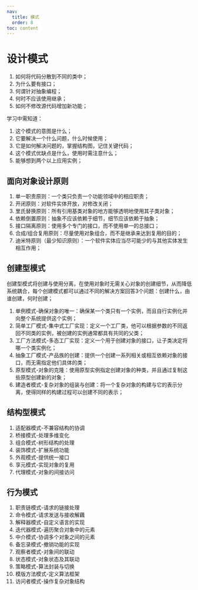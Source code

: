 ```yaml
---
nav:
  title: 模式
  order: 8
toc: content
---
```

# 设计模式

1. 如何将代码分散到不同的类中；
2. 为什么要有接口；
3. 何谓针对抽象编程；
4. 何时不应该使用继承；
5. 如何不修改源代码增加新功能；

学习中需知道：

1. 这个模式的意图是什么；
2. 它要解决一个什么问题，什么时候使用；
3. 它是如何解决问题的，掌握结构图，记住关键代码；
4. 这个模式优缺点是什么，使用时需注意什么；
5. 能够想到两个以上应用实例；

## 面向对象设计原则

1. 单一职责原则：一个类只负责一个功能领域中的相应职责；
2. 开闭原则：对软件实体开放，对修改关闭；
3. 里氏替换原则：所有引用基类对象的地方能够透明地使用其子类对象；
4. 依赖倒置原则：抽象不应该依赖于细节，细节应该依赖于抽象；
5. 接口隔离原则：使用多个专门的接口，而不使用单一的总接口；
6. 合成/组合复用原则：尽量使用对象组合，而不是继承来达到复用的目的；
7. 迪米特原则（最少知识原则）：一个软件实体应当尽可能少的与其他实体发生相互作用；

## 创建型模式

创建型模式将创建与使用分离，在使用对象时无需关心对象的创建细节，从而降低系统耦合，每个创建模式都可以通过不同的解决方案回答3个问题：创建什么，由谁创建，何时创建；

1. 单例模式-确保对象的唯一：确保某一个类只有一个实例，而且自行实例化并向整个系统提供这个实例；
2. 简单工厂模式-集中式工厂实现：定义一个工厂类，他可以根据参数的不同返回不同类的实例，被创建的实例通常都具有共同的父类；
3. 工厂方法模式-多态工厂实现：定义一个用于创建对象的接口，让子类决定将哪一个类实例化；
4. 抽象工厂模式-产品族的创建：提供一个创建一系列相关或相互依赖对象的接口，而无需指定他们具体的类；
5. 原型模式-对象的克隆：使用原型实例指定创建对象的种类，并且通过复制这些原型创建新的对象；
6. 建造者模式-复杂对象的组装与创建：将一个复杂对象的构建与它的表示分离，使得同样的构建过程可以创建不同的表示；

## 结构型模式

1. 适配器模式-不兼容结构的协调
2. 桥接模式-处理多维变化
3. 组合模式-树形结构的处理
4. 装饰模式-扩展系统功能
5. 外观模式-提供统一接口
6. 享元模式-实现对象的复用
7. 代理模式-对象的间接访问

## 行为模式

1. 职责链模式-请求的链接处理
2. 命令模式-请求发送与接收解藕
3. 解释器模式-自定义语言的实现
4. 迭代器模式-遍历聚合对象中的元素
5. 中介模式-协调多个对象之间的元素
6. 备忘录模式-撤销功能的实现
7. 观察者模式-对象间的联动
8. 状态模式-对象状态及其联动
9. 策略模式-算法封装与切换
10. 模版方法模式-定义算法框架
11. 访问者模式-操作复杂对象结构

